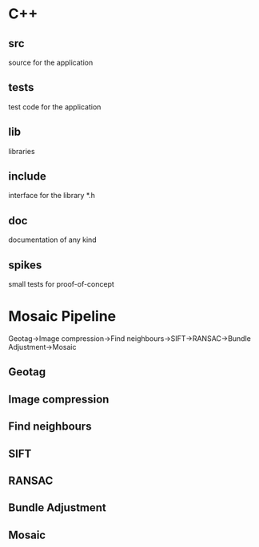 # C++

## src
source for the application

## tests
test code for the application

## lib
libraries

## include 
interface for the library *.h

## doc
documentation of any kind

## spikes
small tests for proof-of-concept



# Mosaic Pipeline
Geotag->Image compression->Find neighbours->SIFT->RANSAC->Bundle Adjustment->Mosaic

## Geotag

## Image compression

## Find neighbours

## SIFT

## RANSAC

## Bundle Adjustment

## Mosaic
